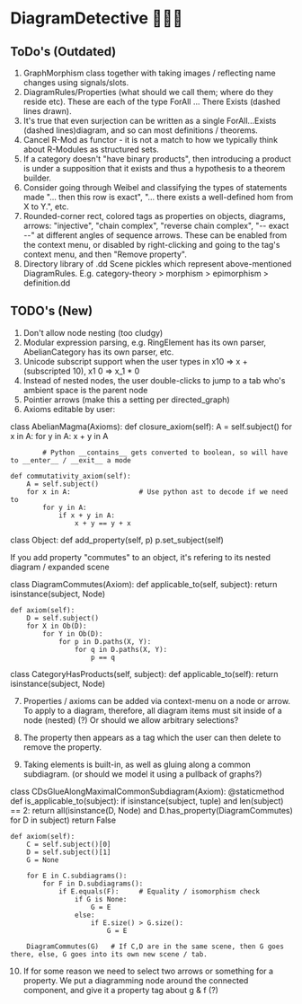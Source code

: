 # DiagramDetective 🕵🏾‍♀️

## ToDo's (Outdated)
1. GraphMorphism class together with taking images / reflecting name changes using signals/slots.
2. DiagramRules/Properties (what should we call them; where do they reside etc).  These are each of the type ForAll ... There Exists (dashed lines drawn).
3. It's true that even surjection can be written as a single ForAll...Exists (dashed lines)diagram, and so can most definitions / theorems.
4. Cancel R-Mod as functor - it is not a match to how we typically think about R-Modules as structured sets.  
5. If a category doesn't "have binary products", then introducing a product is under a supposition that it exists and thus a hypothesis to a theorem builder.
6. Consider going through Weibel and classifying the types of statements made "... then this row is exact", "... there exists a well-defined hom from X to Y.", etc.
7. Rounded-corner rect, colored tags as properties on objects, diagrams, arrows: "injective", "chain complex", "reverse chain complex", 
"-- exact --" at different angles of sequence arrows.  These can be enabled from the context menu, or disabled by right-clicking and going
to the tag's context menu, and then "Remove property".
8. Directory library of .dd Scene pickles which represent above-mentioned DiagramRules.  E.g. category-theory > morphism > epimorphism > definition.dd

## TODO's (New)
1. Don't allow node nesting (too cludgy)
2. Modular expression parsing, e.g. RingElement has its own parser, AbelianCategory has its own parser, etc.
3. Unicode subscript support when the user types in x10 => x + (subscripted 10), x1 0 => x_1 * 0
4. Instead of nested nodes, the user double-clicks to jump to a tab who's ambient space is the parent node
5. Pointier arrows (make this a setting per directed_graph)
6. Axioms editable by user:

class AbelianMagma(Axioms):
    def closure_axiom(self):
        A = self.subject() 
        for x in A:
            for y in A:
                x + y in A
            
            # Python __contains__ gets converted to boolean, so will have to __enter__ / __exit__ a mode
    
    def commutativity_axiom(self):
        A = self.subject()        
        for x in A:                 # Use python ast to decode if we need to
            for y in A:
                if x + y in A:
                    x + y == y + x
                    
                    
class Object:
    def add_property(self, p)
        p.set_subject(self)
        
If you add property "commutes" to an object, it's refering to its nested diagram / expanded scene

class DiagramCommutes(Axiom):
    def applicable_to(self, subject):
        return isinstance(subject, Node)        
        
    def axiom(self):
        D = self.subject()        
        for X in Ob(D):
            for Y in Ob(D):
                for p in D.paths(X, Y):
                    for q in D.paths(X, Y):
                        p == q
                    
class CategoryHasProducts(self, subject):
    def applicable_to(self):
        return isinstance(subject, Node)
        
7. Properties / axioms can be added via context-menu on a node or arrow.  To apply to a diagram, therefore,
all diagram items must sit inside of a node (nested) (?)  Or should we allow arbitrary selections?  

8. The property then appears as a tag which the user can then delete to remove the property.

9. Taking elements is built-in, as well as gluing along a common subdiagram.  (or should we model it using a pullback of graphs?)


class CDsGlueAlongMaximalCommonSubdiagram(Axiom):
    @staticmethod
    def is_applicable_to(subject):
        if isinstance(subject, tuple) and len(subject) == 2:
            return all(isinstance(D, Node) and D.has_property(DiagramCommutes) for D in subject)
        return False
        
    def axiom(self):
        C = self.subject()[0]
        D = self.subject()[1]
        G = None
        
        for E in C.subdiagrams():
            for F in D.subdiagrams():
                if E.equals(F):     # Equality / isomorphism check
                    if G is None:
                        G = E
                    else:
                        if E.size() > G.size():
                            G = E
                            
        DiagramCommutes(G)   # If C,D are in the same scene, then G goes there, else, G goes into its own new scene / tab.
        
    
10.  If for some reason we need to select two arrows or something for a property.  We put a diagramming node around the connected component, and give it a 
property tag about g & f (?)
        

